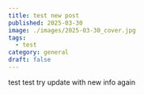 ```yaml
---
title: test new post
published: 2025-03-30
image: ./images/2025-03-30_cover.jpg
tags:
  - test
category: general
draft: false
---
```

test test try update with new info again
